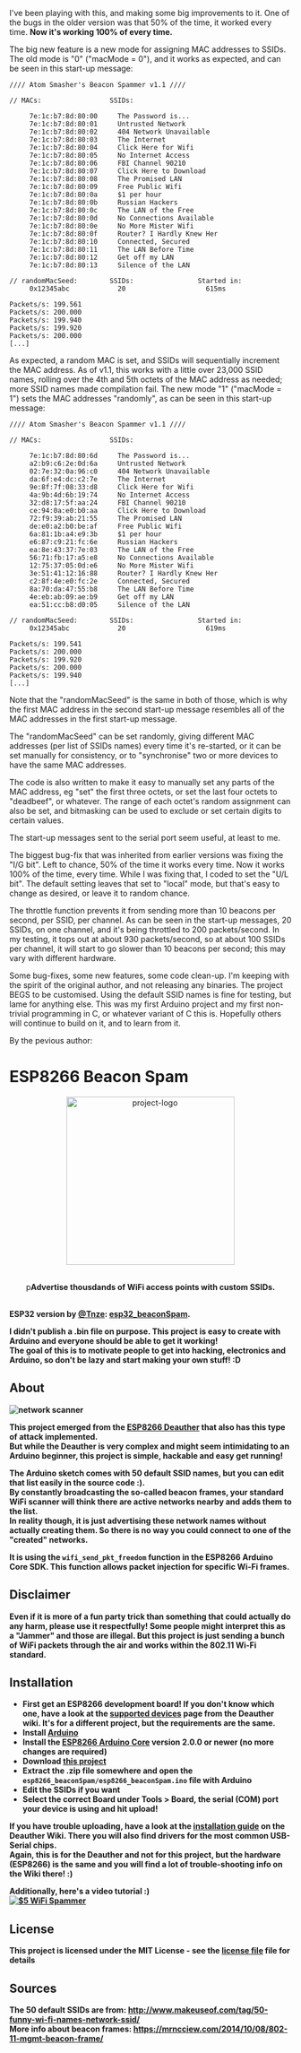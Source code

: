 I've been playing with this, and making some big improvements to it. One of the bugs in the older version was that 50% of the time, it worked every time. **Now it's working 100% of every time.**

The big new feature is a new mode for assigning MAC addresses to SSIDs. The old mode is "0" ("macMode = 0"), and it works as expected, and can be seen in this start-up message:
```
//// Atom Smasher's Beacon Spammer v1.1 ////

// MACs:                 SSIDs:

     7e:1c:b7:8d:80:00     The Password is...
     7e:1c:b7:8d:80:01     Untrusted Network
     7e:1c:b7:8d:80:02     404 Network Unavailable
     7e:1c:b7:8d:80:03     The Internet
     7e:1c:b7:8d:80:04     Click Here for Wifi
     7e:1c:b7:8d:80:05     No Internet Access
     7e:1c:b7:8d:80:06     FBI Channel 90210
     7e:1c:b7:8d:80:07     Click Here to Download
     7e:1c:b7:8d:80:08     The Promised LAN
     7e:1c:b7:8d:80:09     Free Public Wifi
     7e:1c:b7:8d:80:0a     $1 per hour
     7e:1c:b7:8d:80:0b     Russian Hackers
     7e:1c:b7:8d:80:0c     The LAN of the Free
     7e:1c:b7:8d:80:0d     No Connections Available
     7e:1c:b7:8d:80:0e     No More Mister Wifi
     7e:1c:b7:8d:80:0f     Router? I Hardly Knew Her
     7e:1c:b7:8d:80:10     Connected, Secured
     7e:1c:b7:8d:80:11     The LAN Before Time
     7e:1c:b7:8d:80:12     Get off my LAN
     7e:1c:b7:8d:80:13     Silence of the LAN

// randomMacSeed:        SSIDs:                Started in:
     0x12345abc            20                    615ms

Packets/s: 199.561
Packets/s: 200.000
Packets/s: 199.940
Packets/s: 199.920
Packets/s: 200.000
[...]
```

As expected, a random MAC is set, and SSIDs will sequentially increment the MAC address. As of v1.1, this works with a little over 23,000 SSID names, rolling over the 4th and 5th octets of the MAC address as needed; more SSID names made compilation fail. The new mode "1" ("macMode = 1") sets the MAC addresses "randomly", as can be seen in this start-up message:
```
//// Atom Smasher's Beacon Spammer v1.1 ////

// MACs:                 SSIDs:

     7e:1c:b7:8d:80:6d     The Password is...
     a2:b9:c6:2e:0d:6a     Untrusted Network
     02:7e:32:0a:96:c0     404 Network Unavailable
     da:6f:e4:dc:c2:7e     The Internet
     9e:8f:7f:08:33:d8     Click Here for Wifi
     4a:9b:4d:6b:19:74     No Internet Access
     32:d8:17:5f:aa:24     FBI Channel 90210
     ce:94:0a:e0:b0:aa     Click Here to Download
     72:f9:39:ab:21:55     The Promised LAN
     de:e0:a2:b0:be:af     Free Public Wifi
     6a:81:1b:a4:e9:3b     $1 per hour
     e6:87:c9:21:fc:6e     Russian Hackers
     ea:8e:43:37:7e:03     The LAN of the Free
     56:71:fb:17:a5:e8     No Connections Available
     12:75:37:05:0d:e6     No More Mister Wifi
     3e:51:41:12:16:88     Router? I Hardly Knew Her
     c2:8f:4e:e0:fc:2e     Connected, Secured
     8a:70:da:47:55:b8     The LAN Before Time
     4e:eb:ab:09:ae:b9     Get off my LAN
     ea:51:cc:b8:d0:05     Silence of the LAN

// randomMacSeed:        SSIDs:                Started in:
     0x12345abc            20                    619ms

Packets/s: 199.541
Packets/s: 200.000
Packets/s: 199.920
Packets/s: 200.000
Packets/s: 199.940
[...]
```

Note that the "randomMacSeed" is the same in both of those, which is why the first MAC address in the second start-up message resembles all of the MAC addresses in the first start-up message.

The "randomMacSeed" can be set randomly, giving different MAC addresses (per list of SSIDs names) every time it's re-started, or it can be set manually for consistency, or to "synchronise" two or more devices to have the same MAC addresses.

The code is also written to make it easy to manually set any parts of the MAC address, eg "set" the first three octets, or set the last four octets to "deadbeef", or whatever. The range of each octet's random assignment can also be set, and bitmasking can be used to exclude or set certain digits to certain values.

The start-up messages sent to the serial port seem useful, at least to me.

The biggest bug-fix that was inherited from earlier versions was fixing the "I/G bit". Left to chance, 50% of the time it works every time. Now it works 100% of the time, every time. While I was fixing that, I coded to set the "U/L bit". The default setting leaves that set to "local" mode, but that's easy to change as desired, or leave it to random chance.

The throttle function prevents it from sending more than 10 beacons per second, per SSID, per channel. As can be seen in the start-up messages, 20 SSIDs, on one channel, and it's being throttled to 200 packets/second. In my testing, it tops out at about 930 packets/second, so at about 100 SSIDs per channel, it will start to go slower than 10 beacons per second; this may vary with different hardware. 

Some bug-fixes, some new features, some code clean-up. I'm keeping with the spirit of the original author, and not releasing any binaries. The project BEGS to be customised. Using the default SSID names is fine for testing, but lame for anything else. This was my first Arduino project and my first non-trivial programming in C, or whatever variant of C this is. Hopefully others will continue to build on it, and to learn from it.

By the pevious author:

# ESP8266 Beacon Spam


<p align="center"><img alt="project-logo" width="300" src="https://raw.githubusercontent.com/spacehuhn/esp8266_beaconSpam/master/img/beacon_spam.png"></p>
 
<p align="center">

<br>
p<b>Advertise thousdands of WiFi access points with custom SSIDs.<br>
<br>

ESP32 version by [@Tnze](https://github.com/Tnze): [esp32_beaconSpam](https://github.com/Tnze/esp32_beaconSpam).

I didn't publish a .bin file on purpose. This project is easy to create with Arduino and everyone should be able to get it working!  
The goal of this is to motivate people to get into hacking, electronics and Arduino, so don't be lazy and start making your own stuff! :D

## About

![network scanner](https://raw.githubusercontent.com/spacehuhn/esp8266_beaconSpam/master/img/networkscanner.jpg)

This project emerged from the [ESP8266 Deauther](https://github.com/spacehuhn/esp8266_deauther) that also has this type of attack implemented.  
But while the Deauther is very complex and might seem intimidating to an Arduino beginner, this project is simple, hackable and easy get running!  

The Arduino sketch comes with 50 default SSID names, but you can edit that list easily in the source code :).  
By constantly broadcasting the so-called beacon frames, your standard WiFi scanner will think there are active networks nearby and adds them to the list.  
In reality though, it is just advertising these network names without actually creating them. So there is no way you could connect to one of the "created" networks.  

It is using the `wifi_send_pkt_freedom` function in the ESP8266 Arduino Core SDK. This function allows packet injection for specific Wi-Fi frames.  

## Disclaimer

Even if it is more of a fun party trick than something that could actually do any harm, **please use it respectfully!**
Some people might interpret this as a "Jammer" and those are illegal. But this project is just sending a bunch of WiFi packets through the air and works within the 802.11 Wi-Fi standard.

## Installation

- First get an ESP8266 development board! If you don't know which one, have a look at the [supported devices](https://github.com/spacehuhn/esp8266_deauther/wiki/Supported-Devices) page from the Deauther wiki. It's for a different project, but the requirements are the same.
- Install [Arduino](https://www.arduino.cc/en/Main/software)
- Install the [ESP8266 Arduino Core](https://github.com/esp8266/Arduino#installing-with-boards-manager) version 2.0.0 or newer (no more changes are required)
- Download [this project](https://github.com/spacehuhn/esp8266_beaconSpam/archive/master.zip)
- Extract the .zip file somewhere and open the `esp8266_beaconSpam/esp8266_beaconSpam.ino` file with Arduino
- Edit the SSIDs if you want
- Select the correct Board under Tools > Board, the serial (COM) port your device is using and hit upload!

If you have trouble uploading, have a look at the [installation guide](https://github.com/spacehuhn/esp8266_deauther/wiki/Installation#drivers-and-com-port) on the Deauther Wiki. There you will also find drivers for the most common USB-Serial chips.  
Again, this is for the Deauther and not for this project, but the hardware (ESP8266) is the same and you will find a lot of trouble-shooting info on the Wiki there! :)  

Additionally, here's a video tutorial :)  
[![$5 WiFi Spammer](https://img.youtube.com/vi/Zq7QNpPxCqE/0.jpg)](https://www.youtube.com/watch?v=Zq7QNpPxCqE)

## License

This project is licensed under the MIT License - see the [license file](LICENSE) file for details

## Sources
 
The 50 default SSIDs are from: http://www.makeuseof.com/tag/50-funny-wi-fi-names-network-ssid/  
More info about beacon frames: https://mrncciew.com/2014/10/08/802-11-mgmt-beacon-frame/  
